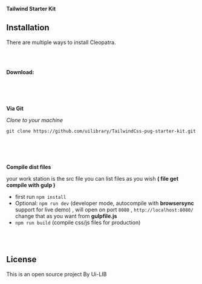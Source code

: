 **Tailwind Starter Kit**

## Installation

There are multiple ways to install Cleopatra.

<br>
<br>

**Download:**

<br>

<br>
<br>

**Via Git**

_Clone to your machine_

`git clone https://github.com/uilibrary/TailwindCss-pug-starter-kit.git`

<br>
<br>
<br>

**Compile dist files**

your work station is the src file
you can list files as you wish **( file get compile with gulp )**

- first run `npm install`
- Optional: `npm run dev` (developer mode, autocompile with **browsersync** support for live demo) , will open on port `8080` , `http://localhost:8080/` change that as you want from **gulpfile.js**
- `npm run build` (compile css/js files for production)

<br>
<br>

## License

This is an open source project By Ui-LIB
